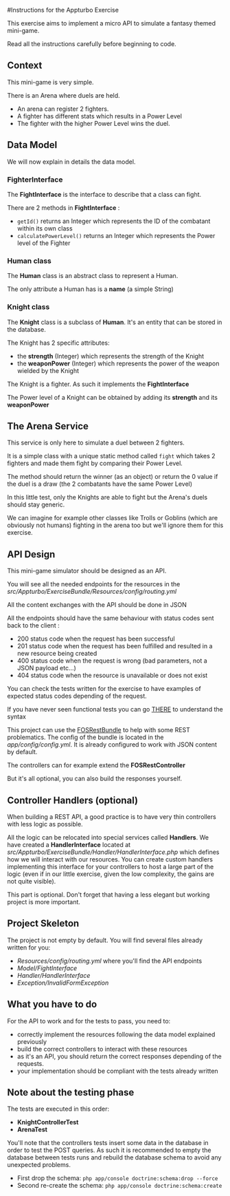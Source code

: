#Instructions for the Appturbo Exercise

This exercise aims to implement a micro API to simulate a fantasy themed mini-game.

Read all the instructions carefully before beginning to code.

## Context
This mini-game is very simple. 

There is an Arena where duels are held. 

* An arena can register 2 fighters.
* A fighter has different stats which results in a Power Level
* The fighter with the higher Power Level wins the duel.


## Data Model
We will now explain in details the data model.

### FighterInterface
The **FightInterface** is the interface to describe that a class can fight.

There are 2 methods in **FightInterface** :

* `getId()` returns an Integer which represents the ID of the combatant within its own class
* `calculatePowerLevel()` returns an Integer which represents the Power level of the Fighter


### Human class ###
The **Human** class is an abstract class to represent a Human.

The only attribute a Human has is a **name** (a simple String)

### Knight class ###
The **Knight** class is a subclass of **Human**. It's an entity that can be stored in the database.

The Knight has 2 specific attributes:

* the **strength** (Integer) which represents the strength of the Knight
* the **weaponPower** (Integer) which represents the power of the weapon wielded by the Knight

The Knight is a fighter. As such it implements the **FightInterface**

The Power level of a Knight can be obtained by adding its **strength** and its **weaponPower**


## The Arena Service
This service is only here to simulate a duel between 2 fighters.

It is a simple class with a unique static method called `fight` which takes 2 fighters and made them fight
by comparing their Power Level.

The method should return the winner (as an object) or return the 0 value if the duel is a draw (the
2 combatants have the same Power Level)

In this little test, only the Knights are able to fight but the Arena's duels should stay generic.

We can imagine for example other classes like Trolls or Goblins (which are obviously not humans) fighting
in the arena too but we'll ignore them for this exercise.


## API Design
This mini-game simulator should be designed as an API.

You will see all the needed endpoints for the resources in the 
*src/Appturbo/ExerciseBundle/Resources/config/routing.yml*

All the content exchanges with the API should be done in JSON

All the endpoints should have the same behaviour with status codes
sent back to the client :

* 200 status code when the request has been successful
* 201 status code when the request has been fulfilled and resulted in a new resource being created
* 400 status code when the request is wrong (bad parameters, not a JSON payload etc...)
* 404 status code when the resource is unavailable or does not exist

You can check the tests written for the exercise to have examples of expected status codes depending of the request.

If you have never seen functional tests you can go [THERE](http://symfony.com/fr/doc/current/book/testing.html) to understand the syntax

This project can use the [FOSRestBundle](https://github.com/FriendsOfSymfony/FOSRestBundle) to help with some REST problematics.
The config of the bundle is located in the *app/config/config.yml*. It is already configured to work with JSON content by default.

The controllers can for example extend the **FOSRestController**

But it's all optional, you can also build the responses yourself.

## Controller Handlers (optional)
When building a REST API, a good practice is to have very thin controllers with less logic as possible.

All the logic can be relocated into special services called **Handlers**.
We have created a **HandlerInterface** located at *src/Appturbo/ExerciseBundle/Handler/HandlerInterface.php* which defines how we will interact with our resources. 
You can create custom handlers implementing this interface for your controllers to host a large part of the logic 
(even if in our little exercise, given the low complexity, the gains are not quite visible).

This part is optional. Don't forget that having a less elegant but working project is more important. 


## Project Skeleton
The project is not empty by default. You will find several files already written for you:

* *Resources/config/routing.yml* where you'll find the API endpoints
* *Model/FightInterface*
* *Handler/HandlerInterface*
* *Exception/InvalidFormException*


## What you have to do ##
For the API to work and for the tests to pass, you need to:

* correctly implement the resources following the data model explained previously
* build the correct controllers to interact with these resources
* as it's an API, you should return the correct responses depending of the requests.
* your implementation should be compliant with the tests already written


## Note about the testing phase
The tests are executed in this order:

* **KnightControllerTest**
* **ArenaTest**

You'll note that the controllers tests insert some data in the database in order to test the POST queries.
As such it is recommended to empty the database between tests runs and rebuild the database schema to avoid any unexpected problems.

* First drop the schema: `php app/console doctrine:schema:drop --force`
* Second re-create the schema: `php app/console doctrine:schema:create`